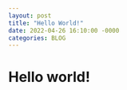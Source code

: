 ```yaml
---
layout: post
title: "Hello World!"
date: 2022-04-26 16:10:00 -0000
categories: BLOG
---
```

# Hello world!
